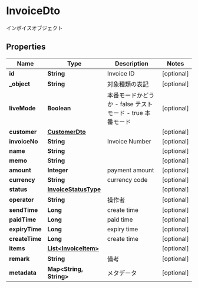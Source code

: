 

# InvoiceDto

インボイスオブジェクト
## Properties

Name | Type | Description | Notes
------------ | ------------- | ------------- | -------------
**id** | **String** | Invoice ID |  [optional]
**_object** | **String** | 対象種類の表記 |  [optional]
**liveMode** | **Boolean** | 本番モードかどうか - false テストモード - true 本番モード  |  [optional]
**customer** | [**CustomerDto**](CustomerDto.md) |  |  [optional]
**invoiceNo** | **String** | Invoice Number |  [optional]
**name** | **String** |  |  [optional]
**memo** | **String** |  |  [optional]
**amount** | **Integer** | payment amount |  [optional]
**currency** | **String** | currency code |  [optional]
**status** | [**InvoiceStatusType**](InvoiceStatusType.md) |  |  [optional]
**operator** | **String** | 操作者 |  [optional]
**sendTime** | **Long** | create time |  [optional]
**paidTime** | **Long** | paid time |  [optional]
**expiryTime** | **Long** | expiry time |  [optional]
**createTime** | **Long** | create time |  [optional]
**items** | [**List&lt;InvoiceItem&gt;**](InvoiceItem.md) |  |  [optional]
**remark** | **String** | 備考 |  [optional]
**metadata** | **Map&lt;String, String&gt;** | メタデータ |  [optional]




